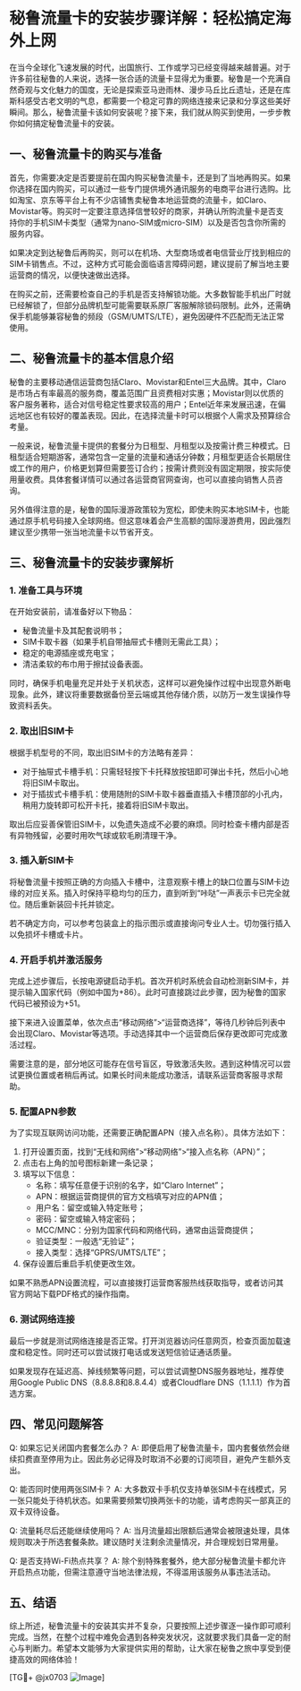 # 秘鲁流量卡的安装步骤详解：轻松搞定海外上网

在当今全球化飞速发展的时代，出国旅行、工作或学习已经变得越来越普遍。对于许多前往秘鲁的人来说，选择一张合适的流量卡显得尤为重要。秘鲁是一个充满自然奇观与文化魅力的国度，无论是探索亚马逊雨林、漫步马丘比丘遗址，还是在库斯科感受古老文明的气息，都需要一个稳定可靠的网络连接来记录和分享这些美好瞬间。那么，秘鲁流量卡该如何安装呢？接下来，我们就从购买到使用，一步步教你如何搞定秘鲁流量卡的安装。

## 一、秘鲁流量卡的购买与准备

首先，你需要决定是否要提前在国内购买秘鲁流量卡，还是到了当地再购买。如果你选择在国内购买，可以通过一些专门提供境外通讯服务的电商平台进行选购。比如淘宝、京东等平台上有不少店铺售卖秘鲁本地运营商的流量卡，如Claro、Movistar等。购买时一定要注意选择信誉较好的商家，并确认所购流量卡是否支持你的手机SIM卡类型（通常为nano-SIM或micro-SIM）以及是否包含你所需的服务内容。

如果决定到达秘鲁后再购买，则可以在机场、大型商场或者电信营业厅找到相应的SIM卡销售点。不过，这种方式可能会面临语言障碍问题，建议提前了解当地主要运营商的情况，以便快速做出选择。

在购买之前，还需要检查自己的手机是否支持解锁功能。大多数智能手机出厂时就已经解锁了，但部分品牌机型可能需要联系原厂客服解除锁码限制。此外，还需确保手机能够兼容秘鲁的频段（GSM/UMTS/LTE），避免因硬件不匹配而无法正常使用。

## 二、秘鲁流量卡的基本信息介绍

秘鲁的主要移动通信运营商包括Claro、Movistar和Entel三大品牌。其中，Claro是市场占有率最高的服务商，覆盖范围广且资费相对实惠；Movistar则以优质的客户服务著称，适合对信号稳定性要求较高的用户；Entel近年来发展迅速，在偏远地区也有较好的覆盖表现。因此，在选择流量卡时可以根据个人需求及预算综合考量。

一般来说，秘鲁流量卡提供的套餐分为日租型、月租型以及按需计费三种模式。日租型适合短期游客，通常包含一定量的流量和通话分钟数；月租型更适合长期居住或工作的用户，价格更划算但需要签订合约；按需计费则没有固定期限，按实际使用量收费。具体套餐详情可以通过各运营商官网查询，也可以直接向销售人员咨询。

另外值得注意的是，秘鲁的国际漫游政策较为宽松，即使未购买本地SIM卡，也能通过原手机号码接入全球网络。但这意味着会产生高额的国际漫游费用，因此强烈建议至少携带一张当地流量卡以节省开支。

## 三、秘鲁流量卡的安装步骤解析

### 1. 准备工具与环境

在开始安装前，请准备好以下物品：
- 秘鲁流量卡及其配套说明书；
- SIM卡取卡器（如果手机自带抽屉式卡槽则无需此工具）；
- 稳定的电源插座或充电宝；
- 清洁柔软的布巾用于擦拭设备表面。

同时，确保手机电量充足并处于关机状态，这样可以避免操作过程中出现意外断电现象。此外，建议将重要数据备份至云端或其他存储介质，以防万一发生误操作导致资料丢失。

### 2. 取出旧SIM卡

根据手机型号的不同，取出旧SIM卡的方法略有差异：
- 对于抽屉式卡槽手机：只需轻轻按下卡托释放按钮即可弹出卡托，然后小心地将旧SIM卡取出。
- 对于插拔式卡槽手机：使用随附的SIM卡取卡器垂直插入卡槽顶部的小孔内，稍用力旋转即可松开卡托，接着将旧SIM卡取出。

取出后应妥善保管旧SIM卡，以免遗失造成不必要的麻烦。同时检查卡槽内部是否有异物残留，必要时用吹气球或软毛刷清理干净。

### 3. 插入新SIM卡

将秘鲁流量卡按照正确的方向插入卡槽中，注意观察卡槽上的缺口位置与SIM卡边缘的对应关系。插入时保持平稳均匀的压力，直到听到“咔哒”一声表示卡已完全就位。随后重新装回卡托并锁定。

若不确定方向，可以参考包装盒上的指示图示或直接询问专业人士。切勿强行插入以免损坏卡槽或卡片。

### 4. 开启手机并激活服务

完成上述步骤后，长按电源键启动手机。首次开机时系统会自动检测新SIM卡，并提示输入国家代码（例如中国为+86）。此时可直接跳过此步骤，因为秘鲁的国家代码已被预设为+51。

接下来进入设置菜单，依次点击“移动网络”>“运营商选择”，等待几秒钟后列表中会出现Claro、Movistar等选项。手动选择其中一个运营商后保存更改即可完成激活过程。

需要注意的是，部分地区可能存在信号盲区，导致激活失败。遇到这种情况可以尝试更换位置或者稍后再试。如果长时间未能成功激活，请联系运营商客服寻求帮助。

### 5. 配置APN参数

为了实现互联网访问功能，还需要正确配置APN（接入点名称）。具体方法如下：

1. 打开设置页面，找到“无线和网络”>“移动网络”>“接入点名称（APN）”；
2. 点击右上角的加号图标新建一条记录；
3. 填写以下信息：
   - 名称：填写任意便于识别的名字，如“Claro Internet”；
   - APN：根据运营商提供的官方文档填写对应的APN值；
   - 用户名：留空或输入特定账号；
   - 密码：留空或输入特定密码；
   - MCC/MNC：分别为国家代码和网络代码，通常由运营商提供；
   - 验证类型：一般选“无验证”；
   - 接入类型：选择“GPRS/UMTS/LTE”；
4. 保存设置后重启手机使更改生效。

如果不熟悉APN设置流程，可以直接拨打运营商客服热线获取指导，或者访问其官方网站下载PDF格式的操作指南。

### 6. 测试网络连接

最后一步就是测试网络连接是否正常。打开浏览器访问任意网页，检查页面加载速度和稳定性。同时还可以尝试拨打电话或发送短信验证通话质量。

如果发现存在延迟高、掉线频繁等问题，可以尝试调整DNS服务器地址，推荐使用Google Public DNS（8.8.8.8和8.8.4.4）或者Cloudflare DNS（1.1.1.1）作为首选方案。

## 四、常见问题解答

Q: 如果忘记关闭国内套餐怎么办？
A: 即便启用了秘鲁流量卡，国内套餐依然会继续扣费直至停用为止。因此务必记得及时取消不必要的订阅项目，避免产生额外支出。

Q: 能否同时使用两张SIM卡？
A: 大多数双卡手机仅支持单张SIM卡在线模式，另一张只能处于待机状态。如果需要频繁切换两张卡的功能，请考虑购买一部真正的双卡双待设备。

Q: 流量耗尽后还能继续使用吗？
A: 当月流量超出限额后通常会被限速处理，具体规则取决于所选套餐条款。建议随时关注剩余流量情况，并合理规划日常用量。

Q: 是否支持Wi-Fi热点共享？
A: 除个别特殊套餐外，绝大部分秘鲁流量卡都允许开启热点功能，但需注意遵守当地法律法规，不得滥用该服务从事违法活动。

## 五、结语

综上所述，秘鲁流量卡的安装其实并不复杂，只要按照上述步骤逐一操作即可顺利完成。当然，在整个过程中难免会遇到各种突发状况，这就要求我们具备一定的耐心与判断力。希望本文能够为大家提供实用的帮助，让大家在秘鲁之旅中享受到便捷高效的网络体验！

[TG💪+ @jx0703 ![Image](https://github.com/user-attachments/assets/dbca1d08-cadb-493c-b0ec-ad6f7a83f270)]